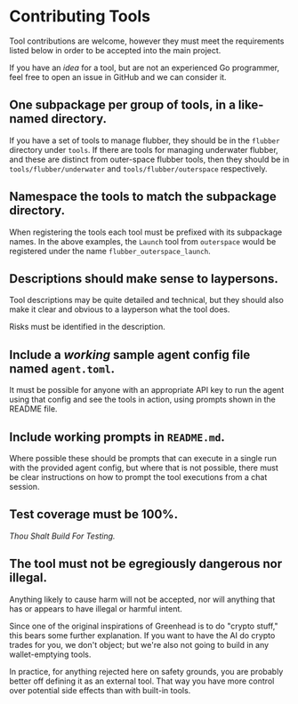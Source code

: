 # Contributing Tools

Tool contributions are welcome, however they must meet the requirements listed
below in order to be accepted into the main project.

If you have an *idea* for a tool, but are not an experienced Go programmer,
feel free to open an issue in GitHub and we can consider it.

## One subpackage per group of tools, in a like-named directory.

If you have a set of tools to manage flubber, they should be in the `flubber`
directory under `tools`.  If there are tools for managing underwater flubber,
and these are distinct from outer-space flubber tools, then they should be in
`tools/flubber/underwater` and `tools/flubber/outerspace` respectively.

## Namespace the tools to match the subpackage directory.

When registering the tools each tool must be prefixed with its subpackage
names.  In the above examples, the `Launch` tool from `outerspace` would be
registered under the name `flubber_outerspace_launch`.

## Descriptions should make sense to laypersons.

Tool descriptions may be quite detailed and technical, but they should also
make it clear and obvious to a layperson what the tool does.

Risks must be identified in the description.

## Include a *working* sample agent config file named `agent.toml`.

It must be possible for anyone with an appropriate API key to run the agent
using that config and see the tools in action, using prompts shown in the
README file.

## Include working prompts in `README.md`.

Where possible these should be prompts that can execute in a single run with
the provided agent config, but where that is not possible, there must be clear
instructions on how to prompt the tool executions from a chat session.

## Test coverage must be 100%.

*Thou Shalt Build For Testing.*

## The tool must not be egregiously dangerous nor illegal.

Anything likely to cause harm will not be accepted, nor will anything that has
or appears to have illegal or harmful intent.

Since one of the original inspirations of Greenhead is to do "crypto stuff,"
this bears some further explanation.  If you want to have the AI do crypto
trades for you, we don't object; but we're also not going to build in any
wallet-emptying tools.

In practice, for anything rejected here on safety grounds, you are probably
better off defining it as an external tool.  That way you have more control
over potential side effects than with built-in tools.

